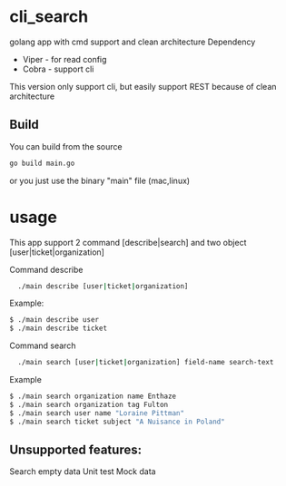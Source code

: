 # cli_search
golang app with cmd support and clean architecture
Dependency
- Viper - for read config
- Cobra - support cli

This version only support cli, but easily support REST because of clean architecture
## Build
You can build from the source
```bash
go build main.go
```
or you just use the binary "main" file (mac,linux)
# usage
This app support 2 command [describe|search] and two object [user|ticket|organization]

Command describe
```bash
  ./main describe [user|ticket|organization]
```
Example: 
```bash
$ ./main describe user
$ ./main describe ticket
```
Command search
```bash
  ./main search [user|ticket|organization] field-name search-text
```
Example
```bash
$ ./main search organization name Enthaze
$ ./main search organization tag Fulton
$ ./main search user name "Loraine Pittman"
$ ./main search ticket subject "A Nuisance in Poland"
```

## Unsupported features:
Search empty data
Unit test
Mock data



